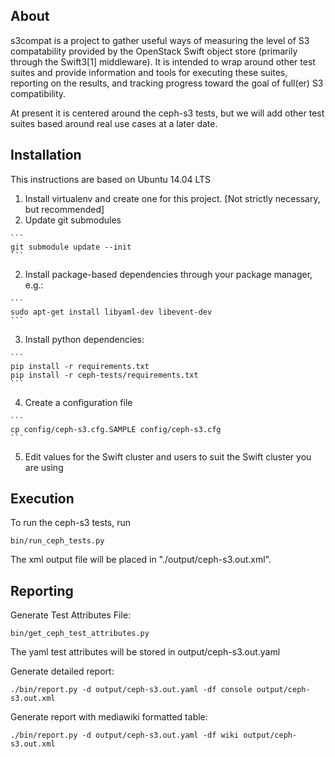 
About
---------------------------

s3compat is a project to gather useful ways of measuring the level of S3 compatability provided by the
OpenStack Swift object store (primarily through the Swift3[1] middleware).  It is intended to wrap around
other test suites and provide information and tools for executing these suites, reporting on the results,
and tracking progress toward the goal of full(er) S3 compatibility.

At present it is centered around the ceph-s3 tests, but we will add other test suites based around real
use cases at a later date.

Installation
---------------------------

This instructions are based on Ubuntu 14.04 LTS

  1. Install virtualenv and create one for this project. [Not strictly necessary, but recommended]
  1. Update git submodules

    ```
    git submodule update --init
    ```

  2. Install package-based dependencies through your package manager, e.g.:

    ```
    sudo apt-get install libyaml-dev libevent-dev
    ```

  3. Install python dependencies:

    ```
    pip install -r requirements.txt
    pip install -r ceph-tests/requirements.txt
    ```

  4. Create a configuration file

    ```
    cp config/ceph-s3.cfg.SAMPLE config/ceph-s3.cfg
    ```

  5. Edit values for the Swift cluster and users to suit the Swift cluster you are using


Execution
---------------------------

To run the ceph-s3 tests, run

    bin/run_ceph_tests.py

The xml output file will be placed in "./output/ceph-s3.out.xml".

Reporting
---------------------------

Generate Test Attributes File:

    bin/get_ceph_test_attributes.py

The yaml test attributes will be stored in output/ceph-s3.out.yaml


Generate detailed report:

    ./bin/report.py -d output/ceph-s3.out.yaml -df console output/ceph-s3.out.xml

Generate report with mediawiki formatted table:

    ./bin/report.py -d output/ceph-s3.out.yaml -df wiki output/ceph-s3.out.xml



